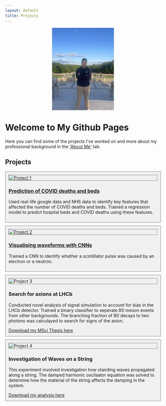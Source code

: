 ```yaml
---
layout: default
title: Projects
---
```

<img src="/assets/css/me.jpg" alt="A photo of me" style="width: 200px; display: block; margin: 0 auto;"> <!-- Centered image with reduced width -->


# Welcome to My Github Pages

Here you can find some of the projects I've worked on and more about my professional background in the ['About Me'](/about) tab.

## Projects

<div class="project" style="border: 1px solid grey; padding: 10px; margin: 10px 0; background-color: #f0f0f0;">
    <a href="https://github.com/sayak395/COVID-prediction-model">
        <img src="/assets/images/project1.jpg" alt="Project 1" style="border: 1px solid grey; display: block; margin: 0 auto;">
        <h3>Prediction of COVID deaths and beds</h3>
    </a>
    <p>Used real-life google data and NHS data to identify key features that affected the number of COVID deaths and beds.
     Trained a regression model to predict hospital beds and COVID deaths using these features.</p>
</div>

<div class="project" style="border: 1px solid grey; padding: 10px; margin: 10px 0; background-color: #f0f0f0;">
    <a href="https://github.com/sayak395/waveform-with-CNNs">
        <img src="/assets/images/project2.jpg" alt="Project 2" style="border: 1px solid grey; display: block; margin: 0 auto;">
        <h3>Visualising waveforms with CNNs</h3>
    </a>
    <p>Trained a CNN to identify whether a scintillator pulse was caused by an electron or a neutron.</p>
</div>

<div class="project" style="border: 1px solid grey; padding: 10px; margin: 10px 0; background-color: #f0f0f0;">
        <img src="/assets/images/project2.jpg" alt="Project 3" style="border: 1px solid grey; display: block; margin: 0 auto;">
        <h3>Search for axions at LHCb</h3>
    </a>
    <p>Conducted novel analysis of signal simulation to account for bias in the LHCb detector. Trained a binary classifier to seperate B0 meson events from other backgrounds. The branching fraction of B0 decays to two photons was calculayed to search for signs of the axion. </p>
<a href="./MSci_Thesis_completed_final.pdf" target="_blank">Download my MSci Thesis here</a>
</div>

<div class="project" style="border: 1px solid grey; padding: 10px; margin: 10px 0; background-color: #f0f0f0;">
        <img src="/assets/images/project2.jpg" alt="Project 4" style="border: 1px solid grey; display: block; margin: 0 auto;">
        <h3>Investigation of Waves on a String</h3>
    <p> This experiment involved investigation how standing waves propagated along a string. The damped harmonic oscilaator equation was solved to determine how the material of the string affects the damping in the system. </p>
<a href="./Waves_on_a_String.pdf" target="_blank">Download my analysis here</a>

</div>

